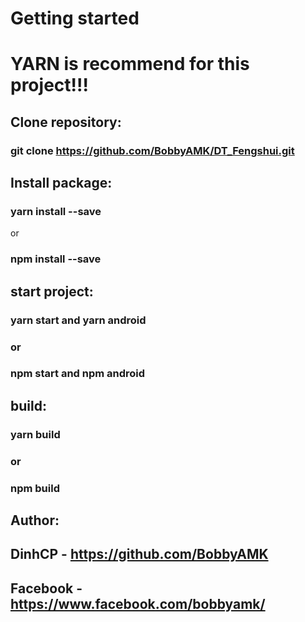 # Getting started

# YARN is recommend for this project!!!

## Clone repository:

### git clone https://github.com/BobbyAMK/DT_Fengshui.git

## Install package:

### yarn install --save

or

### npm install --save

## start project:

### yarn start and yarn android

### or

### npm start and npm android

## build:

### yarn build

### or

### npm build

## Author:

## DinhCP - https://github.com/BobbyAMK

## Facebook - https://www.facebook.com/bobbyamk/
